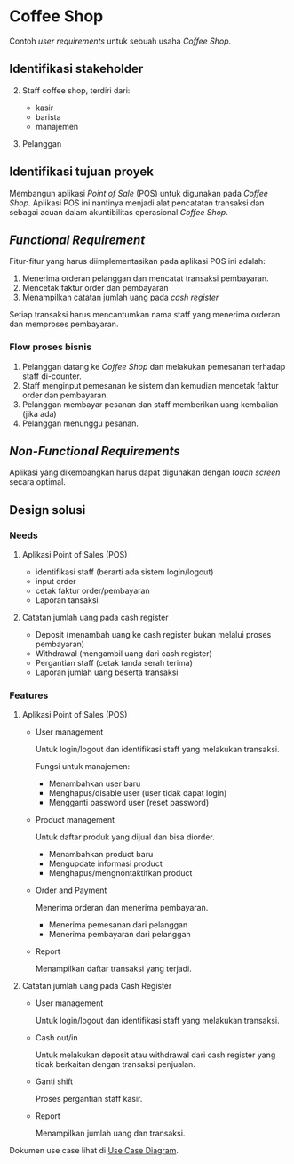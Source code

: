 # Coffee Shop

Contoh *user requirements* untuk sebuah usaha *Coffee Shop*.

## Identifikasi stakeholder

2. Staff coffee shop, terdiri dari:

   * kasir
   * barista
   * manajemen
   
3. Pelanggan

## Identifikasi tujuan proyek

Membangun aplikasi *Point of Sale* (POS) untuk digunakan pada *Coffee Shop*. Aplikasi POS ini nantinya menjadi alat
pencatatan transaksi dan sebagai acuan dalam akuntibilitas operasional *Coffee Shop*.

## *Functional Requirement*

Fitur-fitur yang harus diimplementasikan pada aplikasi POS ini adalah:

1. Menerima orderan pelanggan dan mencatat transaksi pembayaran.
2. Mencetak faktur order dan pembayaran
3. Menampilkan catatan jumlah uang pada *cash register*

Setiap transaksi harus mencantumkan nama staff yang menerima orderan dan memproses pembayaran.

### Flow proses bisnis

1. Pelanggan datang ke *Coffee Shop* dan melakukan pemesanan terhadap staff di-counter.
2. Staff menginput pemesanan ke sistem dan kemudian mencetak faktur order dan pembayaran.
3. Pelanggan membayar pesanan dan staff memberikan uang kembalian (jika ada)
4. Pelanggan menunggu pesanan.

## *Non-Functional Requirements*

Aplikasi yang dikembangkan harus dapat digunakan dengan *touch screen* secara optimal.

## Design solusi

### Needs

1. Aplikasi Point of Sales (POS)

   * identifikasi staff (berarti ada sistem login/logout)
   * input order
   * cetak faktur order/pembayaran
   * Laporan tansaksi
   
2. Catatan jumlah uang pada cash register

   * Deposit (menambah uang ke cash register bukan melalui proses pembayaran)
   * Withdrawal (mengambil uang dari cash register)
   * Pergantian staff (cetak tanda serah terima)
   * Laporan jumlah uang beserta transaksi
   
### Features

1. Aplikasi Point of Sales (POS)

   * User management
   
     Untuk login/logout dan identifikasi staff yang melakukan transaksi.
     
     Fungsi untuk manajemen:
     
     - Menambahkan user baru
     - Menghapus/disable user (user tidak dapat login)
     - Mengganti password user (reset password)
     
   * Product management
   
     Untuk daftar produk yang dijual dan bisa diorder.
     
     - Menambahkan product baru
     - Mengupdate informasi product
     - Menghapus/mengnontaktifkan product
   
   * Order and Payment
   
     Menerima orderan dan menerima pembayaran.
     
     - Menerima pemesanan dari pelanggan
     - Menerima pembayaran dari pelanggan
     
   * Report
   
     Menampilkan daftar transaksi yang terjadi.
     
2. Catatan jumlah uang pada Cash Register

   * User management
   
     Untuk login/logout dan identifikasi staff yang melakukan transaksi.
     
   * Cash out/in
   
     Untuk melakukan deposit atau withdrawal dari cash register yang tidak berkaitan dengan transaksi penjualan.
     
   * Ganti shift
   
     Proses pergantian staff kasir.
     
   * Report
   
     Menampilkan jumlah uang dan transaksi.
     
Dokumen use case lihat di [Use Case Diagram](CoffeeShop-UseCase.md).
